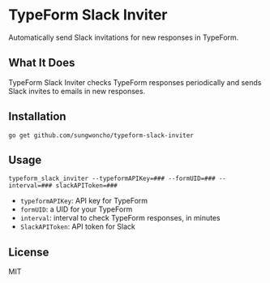 # TypeForm Slack Inviter

Automatically send Slack invitations for new responses in TypeForm.

## What It Does

TypeForm Slack Inviter checks TypeForm responses periodically and sends Slack
invites to emails in new responses.

## Installation

    go get github.com/sungwoncho/typeform-slack-inviter

## Usage

    typeform_slack_inviter --typeformAPIKey=### --formUID=### --interval=### slackAPIToken=###

* `typeformAPIKey`: API key for TypeForm
* `formUID`: a UID for your TypeForm
* `interval`: interval to check TypeForm responses, in minutes
* `SlackAPIToken`: API token for Slack

## License

MIT
